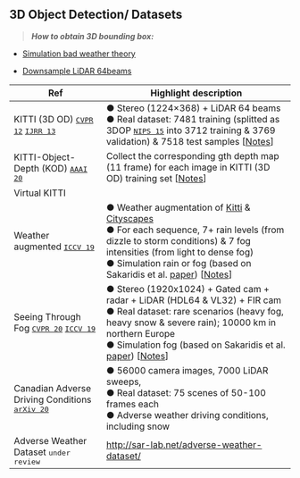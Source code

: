 <!-- CSS -->
<link rel="stylesheet" style="text/css" href="../styles.css">
<!--     -->

## 3D Object Detection/ Datasets

> **_How to obtain 3D bounding box:_**

- [Simulation bad weather theory](../dataset/simulation.md)

- [Downsample LiDAR 64beams](../dataset/data_preprocessing.md)

Ref | Highlight description
-- | --
KITTI (3D OD) [<kbd>CVPR 12</kbd>](http://www.cvlibs.net/publications/Geiger2012CVPR.pdf) [<kbd>IJRR 13</kbd>](http://ww.cvlibs.net/publications/Geiger2013IJRR.pdf) | ● Stereo (1224×368) + LiDAR 64 beams <br/> ● Real dataset: 7481 training (splitted as 3DOP [<kbd>NIPS 15</kbd>](https://papers.nips.cc/paper/2015/file/6da37dd3139aa4d9aa55b8d237ec5d4a-Paper.pdf) into 3712 training & 3769 validation) & 7518 test samples [[Notes](../dataset/kitti.md)] <!-- -->
KITTI-Object-Depth (KOD) [<kbd>AAAI 20</kbd>](https://arxiv.org/pdf/1909.07701.pdf) | Collect the corresponding gth depth map (11 frame) for each image in KITTI (3D OD) training set [[Notes](foresee.md)]<!-- -->
Virtual KITTI | 
Weather augmented [<kbd>ICCV 19</kbd>](https://team.inria.fr/rits/computer-vision/weather-augment/) | ● Weather augmentation of [Kitti](../dataset/kitti.md) & [Cityscapes](../dataset/cityscapes.md)  <br/>●  For each sequence, 7+ rain levels (from dizzle to storm conditions) & 7 fog intensities (from light to dense fog)<br/>● Simulation rain or fog (based on Sakaridis et al. [paper](https://www.trace.ethz.ch/publications/2019/foggy_synscapes/)) [[Notes](../dataset/weather_augmented.md)] <!-- -->
Seeing Through Fog [<kbd>CVPR 20</kbd>](https://www.cs.princeton.edu/~fheide/AdverseWeatherFusion/) [<kbd>ICCV 19</kbd>](https://github.com/gruberto/Gated2Depth) | ● Stereo (1920x1024) + Gated cam + radar + LiDAR (HDL64 & VL32) + FIR cam <br/> ● Real dataset: rare scenarios (heavy fog, heavy snow & severe rain); 10000 km in northern Europe<br/> ● Simulation fog (based on Sakaridis et al. [paper](https://www.trace.ethz.ch/publications/2019/foggy_synscapes/)) [[Notes](../dataset/seeing_through_fog.md)]<!-- -->
Canadian Adverse Driving Conditions [<kbd>arXiv 20</kbd>](https://arxiv.org/pdf/2001.10117.pdf) | ●  56000 camera images, 7000 LiDAR sweeps, <br/> ● Real dataset: 75 scenes of 50-100 frames each <br/> ● Adverse weather driving conditions, including snow <!-- -->
Adverse Weather Dataset <kbd>under review</kbd> |  http://sar-lab.net/adverse-weather-dataset/
